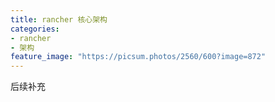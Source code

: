 ```yaml
---
title: rancher 核心架构 
categories:
- rancher
- 架构
feature_image: "https://picsum.photos/2560/600?image=872"
---
```


后续补充
